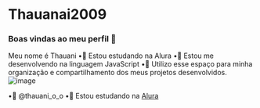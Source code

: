 # Thauanai2009
### Boas vindas ao meu perfil 💙

 Meu nome é Thauani 
•💙 Estou estudando na Alura
•💙 Estou me desenvolvendo na linguagem JavaScript
•💙 Utilizo esse espaço para minha organização e compartilhamento dos meus projetos desenvolvidos.
   ![image](https://github.com/user-attachments/assets/fd3b81e4-859e-46e6-bad5-168d10e233dc)
 
•💙 @thauani_o_o 
•💙 Estou estudando na [Alura](https://www.alura.com.br)
